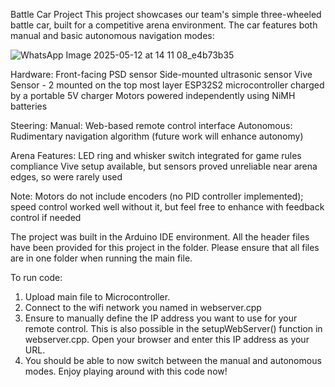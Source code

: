 Battle Car Project
This project showcases our team's simple three-wheeled battle car, built for a competitive arena environment. The car features both manual and basic autonomous navigation modes:

![WhatsApp Image 2025-05-12 at 14 11 08_e4b73b35](https://github.com/user-attachments/assets/c0faf7d5-30ac-475a-991d-d5aa061d5639)

Hardware:
Front-facing PSD sensor
Side-mounted ultrasonic sensor
Vive Sensor - 2 mounted on the top most layer
ESP32S2 microcontroller charged by a portable 5V charger
Motors powered independently using NiMH batteries

Steering:
Manual: Web-based remote control interface
Autonomous: Rudimentary navigation algorithm (future work will enhance autonomy)

Arena Features:
LED ring and whisker switch integrated for game rules compliance
Vive setup available, but sensors proved unreliable near arena edges, so were rarely used

Note: Motors do not include encoders (no PID controller implemented); speed control worked well without it, but feel free to enhance with feedback control if needed

The project was built in the Arduino IDE environment. All the header files have been provided for this project in the folder. Please ensure that all files are in one folder when running the main file. 

To run code:
1. Upload main file to Microcontroller.
2. Connect to the wifi network you named in webserver.cpp
3. Ensure to manually define the IP address you want to use for your remote control. This is also possible in the setupWebServer() function in webserver.cpp. Open your browser and enter this IP address as your URL.
4. You should be able to now switch between the manual and autonomous modes. Enjoy playing around with this code now!


